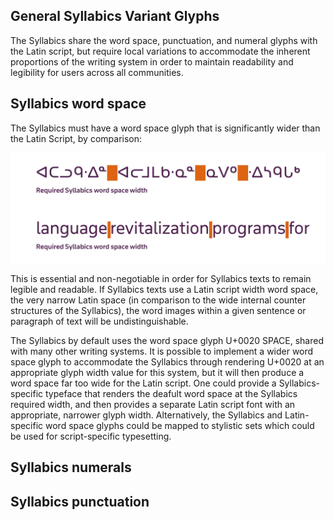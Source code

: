 
## General Syllabics Variant Glyphs
The Syllabics share the word space, punctuation, and numeral glyphs with the Latin script, but require local variations to accommodate the inherent proportions of the writing system in order to maintain readability and legibility for users across all communities.

## Syllabics word space
The Syllabics must have a word space glyph that is significantly wider than the Latin Script, by comparison:



![Syllabics word space](figures/word-space_SyL-Knowledge-figures.png)



This is essential and non-negotiable in order for Syllabics texts to remain legible and readable. If Syllabics texts use a Latin script width word space, the very narrow Latin space (in comparison to the wide internal counter structures of the Syllabics), the word images within a given sentence or paragraph of text will be undistinguishable. 

The Syllabics by default uses the word space glyph U+0020  SPACE, shared with many other writing systems. It is possible to implement a wider word space glyph to accommodate the Syllabics through rendering U+0020 at an appropriate glyph width value for this system, but it will then produce a word space far too wide for the Latin script. One could provide a Syllabics-specific typeface that renders the deafult word space at the Syllabics required width, and then provides a separate Latin script font with an appropriate, narrower glyph width. Alternatively, the Syllabics and Latin-specific word space glyphs could be mapped to stylistic sets which could be used for script-specific typesetting.



## Syllabics numerals 



## Syllabics punctuation
